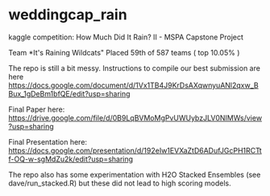 # weddingcap_rain
kaggle competition: How Much Did It Rain? II  - MSPA Capstone Project

Team *It's Raining Wildcats"  Placed 59th of 587 teams  ( top 10.05% )

The repo is still  a bit messy.  Instructions to compile our best submission are here
https://docs.google.com/document/d/1Vx1TB4J9KrDsAXqwnyuANl2qxw_BBux_1gDeBm1bfQE/edit?usp=sharing

Final Paper here:
https://drive.google.com/file/d/0B9LqBVMoMgPvUWUybzJLV0NIMWs/view?usp=sharing

Final Presentation here:
https://docs.google.com/presentation/d/192eIw1EVXaZtD6ADufJGcPH1RCTtf-OQ-w-sgMdZu2k/edit?usp=sharing

The repo also has some experimentation with H2O Stacked Ensembles (see dave/run_stacked.R) but these did not lead to high scoring models.
